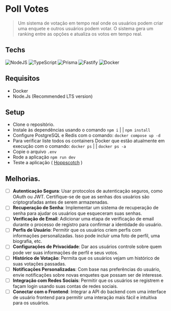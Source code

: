 # Poll Votes
> Um sistema de votação em tempo real onde os usuários podem criar uma enquete e outros usuários podem votar. O sistema gera um ranking entre as opções e atualiza os votos em tempo real.

## Techs
![NodeJS](https://img.shields.io/badge/node.js-6DA55F?style=for-the-badge&logo=node.js&logoColor=white)
![TypeScript](https://img.shields.io/badge/typescript-%23007ACC.svg?style=for-the-badge&logo=typescript&logoColor=white)
![Prisma](https://img.shields.io/badge/Prisma-3982CE?style=for-the-badge&logo=Prisma&logoColor=white)
![Fastify](https://img.shields.io/badge/fastify-%23000000.svg?style=for-the-badge&logo=fastify&logoColor=white)
![Docker](https://img.shields.io/badge/docker-%230db7ed.svg?style=for-the-badge&logo=docker&logoColor=white)

## Requisitos
- Docker
- Node.Js (Recommended LTS version)

## Setup
- Clone o repositório.
- Instale às dependências usando o comando `npm i` | | `npm install`
- Configure PostgreSQL e Redis com o comando: `docker compose up -d`
- Para verificar liste todos os containers Docker que estão atualmente em execução com o comando: `docker ps` | | `docker ps -a`
- Copie o arquivo `.env`
- Rode a aplicação `npm run dev`
- Teste a aplicação ( <a href="https://hoppscotch.io/">Hoppscotch</a> )

## Melhorias.
- [ ] **Autenticação Segura**: Usar protocolos de autenticação seguros, como OAuth ou JWT. Certifique-se de que as senhas dos usuários são criptografadas antes de serem armazenadas.
- [ ] **Recuperação de Senha**: Implementar um sistema de recuperação de senha para ajudar os usuários que esqueceram suas senhas.
- [ ] **Verificação de Email**: Adicionar uma etapa de verificação de email durante o processo de registro para confirmar a identidade do usuário.
- [ ] **Perfis de Usuário**: Permitir que os usuários criem perfis com informações personalizadas. Isso pode incluir uma foto de perfil, uma biografia, etc.
- [ ] **Configurações de Privacidade**: Dar aos usuários controle sobre quem pode ver suas informações de perfil e seus votos.
- [ ] **Histórico de Votação**: Permita que os usuários vejam um histórico de suas votações passadas.
- [ ] **Notificações Personalizadas**: Com base nas preferências do usuário, envie notificações sobre novas enquetes que possam ser de interesse.
- [ ] **Integração com Redes Sociais**: Permitir que os usuários se registrem e façam login usando suas contas de redes sociais. 
- [ ] **Conectar com o Frontend**: Integrar a API do backend com uma interface de usuário frontend para permitir uma interação mais fácil e intuitiva para os usuários.
